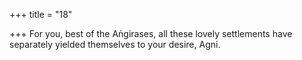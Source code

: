 +++
title = "18"

+++
For you, best of the Aṅgirases, all these lovely settlements have separately yielded themselves to your desire, Agni.